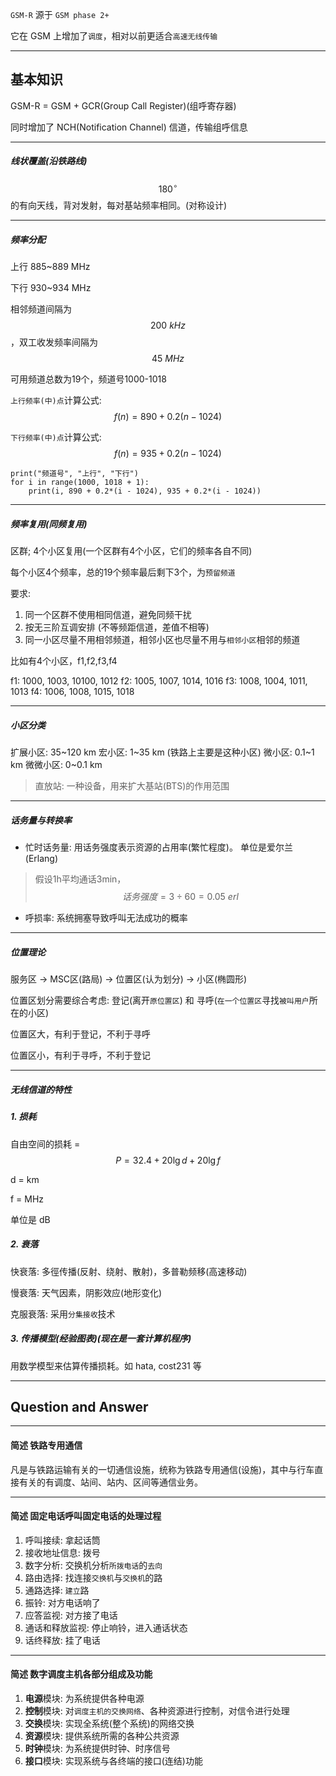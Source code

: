 `GSM-R` 源于 `GSM phase 2+`

它在 GSM 上增加了`调度`，相对以前更适合`高速无线传输`

___

## 基本知识

GSM-R = GSM + GCR(Group Call Register)(组呼寄存器)

同时增加了 NCH(Notification Channel) 信道，传输组呼信息

___

##### 线状覆盖(沿铁路线)

$$180^{\circ}$$ 的有向天线，背对发射，每对基站频率相同。(对称设计)

___

##### 频率分配

上行 885~889 MHz

下行 930~934 MHz

相邻频道间隔为$$200\ kHz$$，双工收发频率间隔为$$45\ MHz$$

可用频道总数为19个，频道号1000-1018

`上行频率(中)点`计算公式: $$f(n) = 890 + 0.2(n - 1024)$$

`下行频率(中)点`计算公式: $$f(n) = 935 + 0.2(n - 1024)$$

```
print("频道号", "上行", "下行")
for i in range(1000, 1018 + 1):
    print(i, 890 + 0.2*(i - 1024), 935 + 0.2*(i - 1024))
```

___

##### 频率复用(同频复用)

区群; 4个小区复用(一个区群有4个小区，它们的频率各自不同)

每个小区4个频率，总的19个频率最后剩下3个，为`预留频道`

要求: 

1. 同一个区群不使用相同信道，避免同频干扰
2. 按无三阶互调安排 (不等频距信道，差值不相等)
3. 同一小区尽量不用相邻频道，相邻小区也尽量不用与`相邻小区`相邻的频道

比如有4个小区，f1,f2,f3,f4

f1: 1000, 1003, 10100, 1012
f2: 1005, 1007, 1014, 1016
f3: 1008, 1004, 1011, 1013
f4: 1006, 1008, 1015, 1018

___

##### 小区分类

扩展小区: 35~120 km
宏小区: 1~35 km (铁路上主要是这种小区)
微小区: 0.1~1 km
微微小区: 0~0.1 km

> 直放站: 一种设备，用来扩大基站(BTS)的作用范围

___

##### 话务量与转换率

* 忙时话务量: 用话务强度表示资源的占用率(繁忙程度)。 单位是爱尔兰(Erlang)

> 假设1h平均通话3min，$$话务强度 = 3 \div 60 = 0.05\ erl$$

* 呼损率: 系统拥塞导致呼叫无法成功的概率

___

##### 位置理论

服务区 -> MSC区(路局) -> 位置区(认为划分) -> 小区(椭圆形)

位置区划分需要综合考虑: 登记(离开`原位置区`) 和 寻呼(`在一个位置区`寻找`被叫用户`所在的小区)

位置区大，有利于登记，不利于寻呼

位置区小，有利于寻呼，不利于登记

____

##### 无线信道的特性

##### 1. 损耗
自由空间的损耗 = $$P = 32.4 + 20\lg{d} + 20\lg{f}$$ 

d = km

f = MHz

单位是 dB

##### 2. 衰落
快衰落: 多徑传播(反射、绕射、散射)，多普勒频移(高速移动)

慢衰落: 天气因素，阴影效应(地形变化)

克服衰落: 采用`分集接收`技术

##### 3. 传播模型(经验图表)(现在是一套计算机程序)

用数学模型来估算传播损耗。如 hata, cost231 等

___

## Question and Answer

___

#### 简述 铁路专用通信

凡是与铁路运输有关的一切通信设施，统称为铁路专用通信(设施)，其中与行车直接有关的有调度、站间、站内、区间等通信业务。

___

#### 简述 固定电话呼叫固定电话的处理过程

1. 呼叫接续: 拿起话筒
2. 接收地址信息: 拨号
3. 数字分析: 交换机分析`所拨电话`的`去向`
4. 路由选择: 找连接`交换机`与`交换机`的路
5. 通路选择: `建立`路
6. 振铃: 对方电话响了
7. 应答监视: 对方接了电话
8. 通话和释放监视: 停止响铃，进入通话状态
9. 话终释放: 挂了电话
___

#### 简述 数字调度主机各部分组成及功能

1. **电源**模块: 为系统提供各种电源
2. **控制**模块: 对`调度主机的交换网络`、各种资源进行控制，对信令进行处理
3. **交换**模块: 实现全系统(整个系统)的网络交换
4. **资源**模块: 提供系统所需的各种公共资源
5. **时钟**模块: 为系统提供时钟、时序信号
6. **接口**模块: 实现系统与各终端的接口(连结)功能